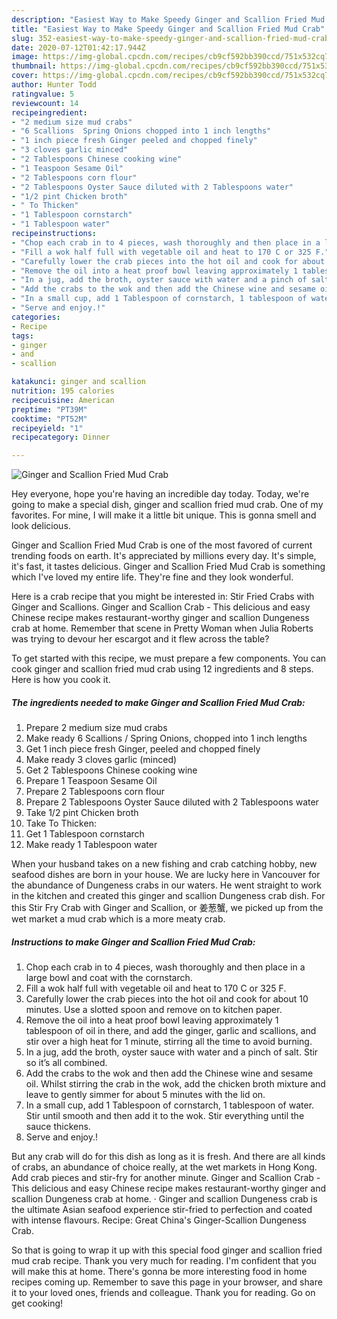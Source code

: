 ```yaml
---
description: "Easiest Way to Make Speedy Ginger and Scallion Fried Mud Crab"
title: "Easiest Way to Make Speedy Ginger and Scallion Fried Mud Crab"
slug: 352-easiest-way-to-make-speedy-ginger-and-scallion-fried-mud-crab
date: 2020-07-12T01:42:17.944Z
image: https://img-global.cpcdn.com/recipes/cb9cf592bb390ccd/751x532cq70/ginger-and-scallion-fried-mud-crab-recipe-main-photo.jpg
thumbnail: https://img-global.cpcdn.com/recipes/cb9cf592bb390ccd/751x532cq70/ginger-and-scallion-fried-mud-crab-recipe-main-photo.jpg
cover: https://img-global.cpcdn.com/recipes/cb9cf592bb390ccd/751x532cq70/ginger-and-scallion-fried-mud-crab-recipe-main-photo.jpg
author: Hunter Todd
ratingvalue: 5
reviewcount: 14
recipeingredient:
- "2 medium size mud crabs"
- "6 Scallions  Spring Onions chopped into 1 inch lengths"
- "1 inch piece fresh Ginger peeled and chopped finely"
- "3 cloves garlic minced"
- "2 Tablespoons Chinese cooking wine"
- "1 Teaspoon Sesame Oil"
- "2 Tablespoons corn flour"
- "2 Tablespoons Oyster Sauce diluted with 2 Tablespoons water"
- "1/2 pint Chicken broth"
- " To Thicken"
- "1 Tablespoon cornstarch"
- "1 Tablespoon water"
recipeinstructions:
- "Chop each crab in to 4 pieces, wash thoroughly and then place in a large bowl and coat with the cornstarch."
- "Fill a wok half full with vegetable oil and heat to 170 C or 325 F."
- "Carefully lower the crab pieces into the hot oil and cook for about 10 minutes. Use a slotted spoon and remove on to kitchen paper."
- "Remove the oil into a heat proof bowl leaving approximately 1 tablespoon of oil in there, and add the ginger, garlic and scallions, and stir over a high heat for 1 minute, stirring all the time to avoid burning."
- "In a jug, add the broth, oyster sauce with water and a pinch of salt. Stir so it’s all combined."
- "Add the crabs to the wok and then add the Chinese wine and sesame oil. Whilst stirring the crab in the wok, add the chicken broth mixture and leave to gently simmer for about 5 minutes with the lid on."
- "In a small cup, add 1 Tablespoon of cornstarch, 1 tablespoon of water. Stir until smooth and then add it to the wok. Stir everything until the sauce thickens."
- "Serve and enjoy.!"
categories:
- Recipe
tags:
- ginger
- and
- scallion

katakunci: ginger and scallion 
nutrition: 195 calories
recipecuisine: American
preptime: "PT39M"
cooktime: "PT52M"
recipeyield: "1"
recipecategory: Dinner

---
```



![Ginger and Scallion Fried Mud Crab](https://img-global.cpcdn.com/recipes/cb9cf592bb390ccd/751x532cq70/ginger-and-scallion-fried-mud-crab-recipe-main-photo.jpg)

Hey everyone, hope you're having an incredible day today. Today, we're going to make a special dish, ginger and scallion fried mud crab. One of my favorites. For mine, I will make it a little bit unique. This is gonna smell and look delicious.

Ginger and Scallion Fried Mud Crab is one of the most favored of current trending foods on earth. It's appreciated by millions every day. It's simple, it's fast, it tastes delicious. Ginger and Scallion Fried Mud Crab is something which I've loved my entire life. They're fine and they look wonderful.

Here is a crab recipe that you might be interested in: Stir Fried Crabs with Ginger and Scallions. Ginger and Scallion Crab - This delicious and easy Chinese recipe makes restaurant-worthy ginger and scallion Dungeness crab at home. Remember that scene in Pretty Woman when Julia Roberts was trying to devour her escargot and it flew across the table?


To get started with this recipe, we must prepare a few components. You can cook ginger and scallion fried mud crab using 12 ingredients and 8 steps. Here is how you cook it.

<!--inarticleads1-->

##### The ingredients needed to make Ginger and Scallion Fried Mud Crab:

1. Prepare 2 medium size mud crabs
1. Make ready 6 Scallions / Spring Onions, chopped into 1 inch lengths
1. Get 1 inch piece fresh Ginger, peeled and chopped finely
1. Make ready 3 cloves garlic (minced)
1. Get 2 Tablespoons Chinese cooking wine
1. Prepare 1 Teaspoon Sesame Oil
1. Prepare 2 Tablespoons corn flour
1. Prepare 2 Tablespoons Oyster Sauce diluted with 2 Tablespoons water
1. Take 1/2 pint Chicken broth
1. Take  To Thicken:
1. Get 1 Tablespoon cornstarch
1. Make ready 1 Tablespoon water


When your husband takes on a new fishing and crab catching hobby, new seafood dishes are born in your house. We are lucky here in Vancouver for the abundance of Dungeness crabs in our waters. He went straight to work in the kitchen and created this ginger and scallion Dungeness crab dish. For this Stir Fry Crab with Ginger and Scallion, or 姜葱蟹, we picked up from the wet market a mud crab which is a more meaty crab. 

<!--inarticleads2-->

##### Instructions to make Ginger and Scallion Fried Mud Crab:

1. Chop each crab in to 4 pieces, wash thoroughly and then place in a large bowl and coat with the cornstarch.
1. Fill a wok half full with vegetable oil and heat to 170 C or 325 F.
1. Carefully lower the crab pieces into the hot oil and cook for about 10 minutes. Use a slotted spoon and remove on to kitchen paper.
1. Remove the oil into a heat proof bowl leaving approximately 1 tablespoon of oil in there, and add the ginger, garlic and scallions, and stir over a high heat for 1 minute, stirring all the time to avoid burning.
1. In a jug, add the broth, oyster sauce with water and a pinch of salt. Stir so it’s all combined.
1. Add the crabs to the wok and then add the Chinese wine and sesame oil. Whilst stirring the crab in the wok, add the chicken broth mixture and leave to gently simmer for about 5 minutes with the lid on.
1. In a small cup, add 1 Tablespoon of cornstarch, 1 tablespoon of water. Stir until smooth and then add it to the wok. Stir everything until the sauce thickens.
1. Serve and enjoy.!


But any crab will do for this dish as long as it is fresh. And there are all kinds of crabs, an abundance of choice really, at the wet markets in Hong Kong. Add crab pieces and stir-fry for another minute. Ginger and Scallion Crab - This delicious and easy Chinese recipe makes restaurant-worthy ginger and scallion Dungeness crab at home. · Ginger and scallion Dungeness crab is the ultimate Asian seafood experience stir-fried to perfection and coated with intense flavours. Recipe: Great China&#39;s Ginger-Scallion Dungeness Crab. 

So that is going to wrap it up with this special food ginger and scallion fried mud crab recipe. Thank you very much for reading. I'm confident that you will make this at home. There's gonna be more interesting food in home recipes coming up. Remember to save this page in your browser, and share it to your loved ones, friends and colleague. Thank you for reading. Go on get cooking!
